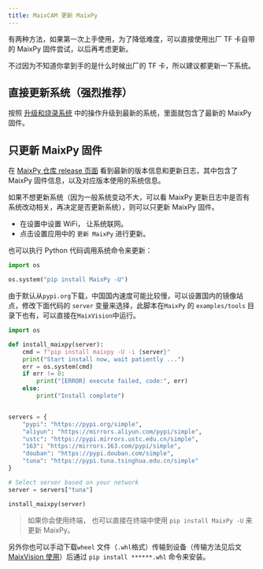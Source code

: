 ```yaml
---
title: MaixCAM 更新 MaixPy
---
```


有两种方法，如果第一次上手使用，为了降低难度，可以直接使用出厂 TF 卡自带的 MaixPy 固件尝试，以后再考虑更新。

不过因为不知道你拿到手的是什么时候出厂的 TF 卡，所以建议都更新一下系统。

## 直接更新系统（强烈推荐）

按照 [升级和烧录系统](./os.md) 中的操作升级到最新的系统，里面就包含了最新的 MaixPy 固件。


## 只更新 MaixPy 固件

在 [MaixPy 仓库 release 页面](https://github.com/sipeed/MaixPy/releases) 看到最新的版本信息和更新日志，其中包含了 MaixPy 固件信息，以及对应版本使用的系统信息。

如果不想更新系统（因为一般系统变动不大，可以看 MaixPy 更新日志中是否有系统改动相关，再决定是否更新系统），则可以只更新 MaixPy 固件。

* 在设置中设置 WiFi， 让系统联网。
* 点击设置应用中的 `更新 MaixPy` 进行更新。

也可以执行 Python 代码调用系统命令来更新：
```python
import os

os.system("pip install MaixPy -U")
```

由于默认从`pypi.org`下载，中国国内速度可能比较慢，可以设置国内的镜像站点，修改下面代码的 `server` 变量来选择，此脚本在`MaixPy` 的 `examples/tools` 目录下也有，可以直接在`MaixVision`中运行。

```python
import os

def install_maixpy(server):
    cmd = f"pip install maixpy -U -i {server}"
    print("Start install now, wait patiently ...")
    err = os.system(cmd)
    if err != 0:
        print("[ERROR] execute failed, code:", err)
    else:
        print("Install complete")


servers = {
    "pypi": "https://pypi.org/simple",
    "aliyun": "https://mirrors.aliyun.com/pypi/simple",
    "ustc": "https://pypi.mirrors.ustc.edu.cn/simple",
    "163": "https://mirrors.163.com/pypi/simple",
    "douban": "https://pypi.douban.com/simple",
    "tuna": "https://pypi.tuna.tsinghua.edu.cn/simple"
}

# Select server based on your network
server = servers["tuna"]

install_maixpy(server)
```

> 如果你会使用终端， 也可以直接在终端中使用 `pip install MaixPy -U` 来更新 MaixPy。

另外你也可以手动下载`wheel` 文件（`.whl`格式）传输到设备（传输方法见后文[MaixVision 使用](./maixvision.md)）后通过 `pip install ******.whl` 命令来安装。

